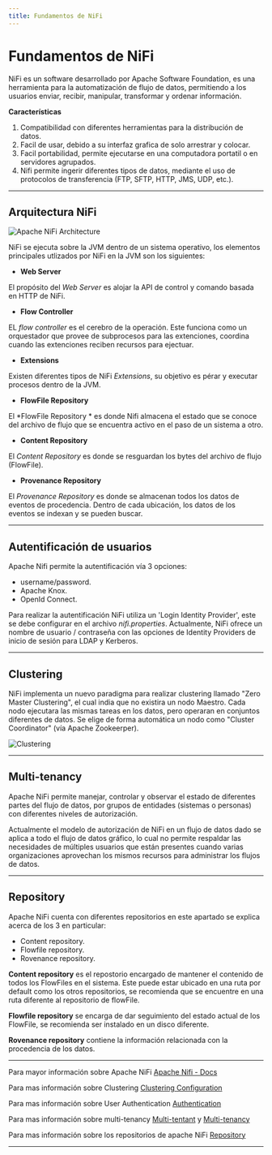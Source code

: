 ```yaml
---
title: Fundamentos de NiFi
---
```

# Fundamentos de NiFi

NiFi es un software desarrollado por Apache Software Foundation, es una herramienta para la automatización de flujo de datos, permitiendo a los usuarios enviar, recibir, manipular, transformar y ordenar información.

**Características**

1. Compatibilidad con diferentes herramientas para la distribución de datos.
2. Facil de usar, debido a su interfaz grafica de solo arrestrar y colocar.
3. Facil portabilidad, permite ejecutarse en una computadora portatil o en servidores agrupados.
4. Nifi permite ingerir diferentes tipos de datos, mediante el uso de protocolos de transferencia (FTP, SFTP, HTTP, JMS, UDP, etc.).

---
Arquitectura NiFi
---

![Apache NiFi Architecture](https://nifi.apache.org/docs/nifi-docs/html/images/zero-master-node.png)

NiFi se ejecuta sobre la JVM dentro de un sistema operativo, los elementos principales utlizados por NiFi en la JVM son los siguientes:

- **Web Server**

El propósito del *Web Server* es alojar la API de control y comando basada en HTTP de NiFi.

- **Flow Controller**

EL *flow controller* es el cerebro de la operación. Este funciona como un orquestador que provee de subprocesos para las extenciones, coordina cuando las extenciones reciben recursos para ejectuar.

- **Extensions**

Existen diferentes tipos de NiFi *Extensions*, su objetivo es pérar y executar procesos dentro de la JVM.

- **FlowFile Repository**

El *FlowFile Repository * es donde Nifi almacena el estado que se conoce del archivo de flujo que se encuentra activo en el paso de un sistema a otro.


- **Content Repository**

El *Content Repository* es donde se resguardan los bytes del archivo de flujo (FlowFile). 

- **Provenance Repository**

El *Provenance Repository* es donde se almacenan todos los datos de eventos de procedencia. Dentro de cada ubicación, los datos de los eventos se indexan y se pueden buscar.


---
Autentificación de usuarios
---

Apache Nifi permite la autentificación vía 3 opciones:

* username/password.
* Apache Knox.
* OpenId Connect.

Para realizar la autentificación NiFi utiliza un 'Login Identity Provider', este se debe configurar en el archivo *nifi.properties*. Actualmente, NiFi ofrece un nombre de usuario / contraseña con las opciones de Identity Providers de inicio de sesión para LDAP y Kerberos.

---
Clustering 
---

NiFi implementa un nuevo paradigma para realizar clustering llamado "Zero Master Clustering", el cual india que no existira un nodo Maestro. Cada nodo ejecutara las mismas tareas en los datos, pero operaran en conjuntos diferentes de datos. Se elige de forma automática un nodo como "Cluster Coordinator" (vía Apache Zookeerper).

![Clustering](https://nifi.apache.org/docs/nifi-docs/html/images/zero-master-cluster-http-access.png)

---
Multi-tenancy
---

Apache NiFi permite manejar, controlar y observar el estado de diferentes partes del flujo de datos, por grupos de entidades (sistemas o personas) con diferentes niveles de autorización.

Actualmente el modelo de autorización de NiFi en un flujo de datos dado se aplica a todo el flujo de datos gráfico, lo cual no permite respaldar las necesidades de múltiples usuarios que están presentes cuando varias organizaciones aprovechan los mismos recursos para administrar los flujos de datos.

---
Repository
---

Apache NiFi cuenta con diferentes repositorios en este apartado se explica acerca de los 3 en particular:

* Content repository.
* Flowfile repository.
* Rovenance repository.

**Content repository** es el repostorio encargado de mantener el contenido de todos los FlowFiles en el sistema. Este puede estar ubicado en una ruta por default como los otros repositorios, se recomienda que se encuentre en una ruta diferente al repositorio de flowFile.

**Flowfile repository** se encarga de dar seguimiento del estado actual de los FlowFile, se recomienda ser instalado en un disco diferente.


**Rovenance repository** contiene la información relacionada con la procedencia de los datos.	

---

Para mayor información sobre Apache NiFi [Apache Nifi - Docs](https://nifi.apache.org/docs.html)

Para mas información sobre Clustering [Clustering Configuration](https://nifi.apache.org/docs/nifi-docs/html/administration-guide.html#clustering)

Para mas información sobre User Authentication [Authentication](https://nifi.apache.org/docs/nifi-docs/html/administration-guide.html#user_authentication)

Para mas información sobre multi-tenancy [Multi-tentant](https://cwiki.apache.org/confluence/display/NIFI/Multi-Tentant+Dataflow) y [Multi-tenancy](https://bryanbende.com/development/2016/08/17/apache-nifi-1-0-0-authorization-and-multi-tenancy)

Para mas información sobre los repositorios de apache NiFi [Repository](https://nifi.apache.org/docs/nifi-docs/html/administration-guide.html#content-repository)

---
